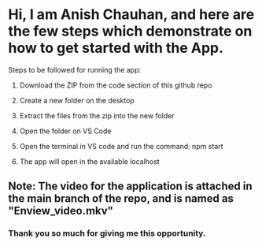 # Hi, I am Anish Chauhan, and here are the few steps which demonstrate on how to get started with the App.

Steps to be followed for running the app:

1. Download the ZIP from the code section of this github repo

2. Create a new folder on the desktop

3. Extract the files from the zip into the new folder

4. Open the folder on VS Code

5. Open the terminal in VS code and run the command: npm start

6. The app will open in the available localhost

## Note: The video for the application is attached in the main branch of the repo, and is named as "Enview_video.mkv"

### Thank you so much for giving me this opportunity.
